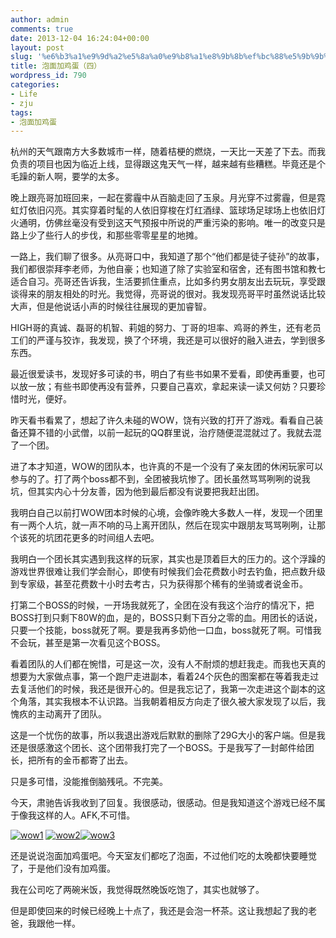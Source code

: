 ```yaml
---
author: admin
comments: true
date: 2013-12-04 16:24:04+00:00
layout: post
slug: '%e6%b3%a1%e9%9d%a2%e5%8a%a0%e9%b8%a1%e8%9b%8b%ef%bc%88%e5%9b%9b%ef%bc%89'
title: 泡面加鸡蛋（四）
wordpress_id: 790
categories:
- Life
- zju
tags:
- 泡面加鸡蛋
---
```


杭州的天气跟南方大多数城市一样，随着桔梗的燃烧，一天比一天差了下去。而我负责的项目也因为临近上线，显得跟这鬼天气一样，越来越有些糟糕。毕竟还是个毛躁的新人啊，要学的太多。

晚上跟亮哥加班回来，一起在雾霾中从百脑走回了玉泉。月光穿不过雾霾，但是霓虹灯依旧闪亮。其实穿着时髦的人依旧穿梭在灯红酒绿、篮球场足球场上也依旧灯火通明，仿佛丝毫没有受到这天气预报中所说的严重污染的影响。唯一的改变只是路上少了些行人的步伐，和那些零零星星的地摊。

一路上，我们聊了很多。从亮哥口中，我知道了那个“他们都是徒子徒孙”的故事，我们都很崇拜李老师，为他自豪；也知道了除了实验室和宿舍，还有图书馆和教七适合自习。亮哥还告诉我，生活要抓住重点，比如多约男女朋友出去玩玩，享受跟谈得来的朋友相处的时光。我觉得，亮哥说的很对。我发现亮哥平时虽然说话比较大声，但是他说话小声的时候往往展现的更加睿智。

HIGH哥的真诚、磊哥的机智、莉姐的努力、丁哥的坦率、鸡哥的养生，还有老员工们的严谨与狡诈，我发现，换了个环境，我还是可以很好的融入进去，学到很多东西。
<!-- more -->

最近很爱读书，发现好多可读的书，明白了有些书如果不爱看，即使再重要，也可以放一放；有些书即使再没有营养，只要自己喜欢，拿起来读一读又何妨？只要珍惜时光，便好。

昨天看书看累了，想起了许久未碰的WOW，饶有兴致的打开了游戏。看看自己装备还算不错的小武僧，以前一起玩的QQ群里说，治疗随便混混就过了。我就去混了一个团。

进了本才知道，WOW的团队本，也许真的不是一个没有了亲友团的休闲玩家可以参与的了。打了两个boss都不到，全团被我坑惨了。团长虽然骂骂咧咧的说我坑，但其实内心十分友善，因为他到最后都没有说要把我赶出团。

我明白自己以前打WOW团本时候的心境，会像昨晚大多数人一样，发现一个团里有一两个人坑，就一声不响的马上离开团队，然后在现实中跟朋友骂骂咧咧，让那个该死的坑团花更多的时间组人去吧。

我明白一个团长其实遇到我这样的玩家，其实也是顶着巨大的压力的。这个浮躁的游戏世界很难让我们学会耐心，即使有时候我们会花费数小时去钓鱼，把点数升级到专家级，甚至花费数十小时去考古，只为获得那个稀有的坐骑或者说金币。

打第二个BOSS的时候，一开场我就死了，全团在没有我这个治疗的情况下，把BOSS打到只剩下80W的血，是的，BOSS只剩下百分之零的血。用团长的话说，只要一个技能，boss就死了啊。要是我再多奶他一口血，boss就死了啊。可惜我不会玩，甚至是第一次看见这个BOSS。

看着团队的人们都在惋惜，可是这一次，没有人不耐烦的想赶我走。而我也天真的想要为大家做点事，第一个跑尸走进副本，看着24个灰色的图案都在等着我走过去复活他们的时候，我还是很开心的。但是我忘记了，我第一次走进这个副本的这个角落，其实我根本不认识路。当我朝着相反方向走了很久被大家发现了以后，我愧疚的主动离开了团队。

这是一个忧伤的故事，所以我退出游戏后默默的删除了29G大小的客户端。但是我还是很感激这个团长、这个团带我打完了一个BOSS。于是我写了一封邮件给团长，把所有的金币都寄了出去。

只是多可惜，没能推倒脑残吼。不完美。

今天，肃驰告诉我收到了回复。我很感动，很感动。但是我知道这个游戏已经不属于像我这样的人。AFK,不可惜。

[![wow1](https://wonderflow.info/images/2013-12-04-e6b3a1e99da2e58aa0e9b8a1e89b8befbc88e59b9befbc89/wow1.jpg)](https://wonderflow.info/images/2013-12-04-e6b3a1e99da2e58aa0e9b8a1e89b8befbc88e59b9befbc89/wow1.jpg)
[![wow2](https://wonderflow.info/images/2013-12-04-e6b3a1e99da2e58aa0e9b8a1e89b8befbc88e59b9befbc89/wow2.jpg)](https://wonderflow.info/images/2013-12-04-e6b3a1e99da2e58aa0e9b8a1e89b8befbc88e59b9befbc89/wow2.jpg)[![wow3](https://wonderflow.info/images/2013-12-04-e6b3a1e99da2e58aa0e9b8a1e89b8befbc88e59b9befbc89/wow3.jpg)](https://wonderflow.info/images/2013-12-04-e6b3a1e99da2e58aa0e9b8a1e89b8befbc88e59b9befbc89/wow3.jpg)

还是说说泡面加鸡蛋吧。今天室友们都吃了泡面，不过他们吃的太晚都快要睡觉了，于是他们没有加鸡蛋。

我在公司吃了两碗米饭，我觉得既然晚饭吃饱了，其实也就够了。

但是即使回来的时候已经晚上十点了，我还是会泡一杯茶。这让我想起了我的老爸，我跟他一样。
